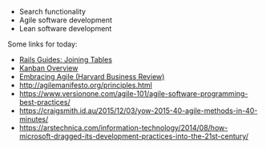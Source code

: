 * Search functionality
* Agile software development
* Lean software development

Some links for today:

* [Rails Guides: Joining Tables](http://guides.rubyonrails.org/v4.2/active_record_querying.html#using-array-hash-of-named-associations)
* [Kanban Overview](https://www.atlassian.com/agile/kanban)
* [Embracing Agile (Harvard Business Review)](https://www.dropbox.com/s/ps9g8d1l28hk7i8/embracing-agile.pdf?dl=0)
* http://agilemanifesto.org/principles.html
* https://www.versionone.com/agile-101/agile-software-programming-best-practices/
* https://craigsmith.id.au/2015/12/03/yow-2015-40-agile-methods-in-40-minutes/
* https://arstechnica.com/information-technology/2014/08/how-microsoft-dragged-its-development-practices-into-the-21st-century/
